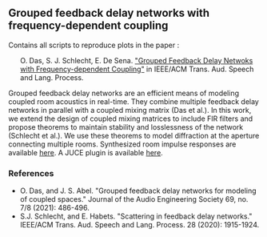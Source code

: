 <h2> Grouped feedback delay networks with frequency-dependent coupling </h2>

<p> Contains all scripts to reproduce plots in the paper : 
<ul>O. Das, S. J. Schlecht, E. De Sena. <a href = "https://ieeexplore.ieee.org/document/10128677">"Grouped Feedback Delay Netwoks with Frequency-dependent Coupling"</a> in IEEE/ACM Trans. Aud. Speech and Lang. Process. </ul></p>

<p> Grouped feedback delay networks are an efficient means of modeling coupled room acoustics in real-time. They combine multiple feedback delay networks in parallel with a coupled mixing matrix (Das et al.). In this work, we extend the design of coupled mixing matrices to include FIR filters and propose theorems to maintain stability and losslessness of the network (Schlecht et al.). We use these theorems to model diffraction at the aperture connecting multiple rooms. Synthesized room impulse responses are available <a href="https://ccrma.stanford.edu/~orchi/FDN/GFDN/Frequency-dependent/GFDN-FFM.html">here</a>. A JUCE plugin is available <a href = "https://github.com/orchidas/GFDN">here</a>. </p>

<h3> References </h3>

<ul>
	<li> O. Das, and J. S. Abel. "Grouped feedback delay networks for modeling of coupled spaces." Journal of the Audio Engineering Society 69, no. 7/8 (2021): 486-496. </li>
	<li> S.J. Schlecht, and E. Habets. "Scattering in feedback delay networks." IEEE/ACM Trans. Aud. Speech and Lang. Process. 28 (2020): 1915-1924.</li>
</ul>
